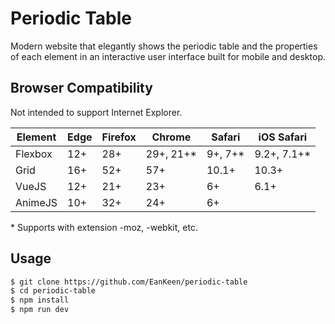# Periodic Table
Modern website that elegantly shows the periodic table and the properties of each element in an interactive user interface built for mobile and desktop.

## Browser Compatibility
Not intended to support Internet Explorer.

Element   | Edge    | Firefox | Chrome    | Safari   | iOS Safari
----      | ----    | ------- | -------   | ------   | -----------
Flexbox   | 12+     | 28+     | 29+, 21+* | 9+, 7+*  | 9.2+, 7.1+*
Grid      | 16+     | 52+     | 57+       | 10.1+    | 10.3+
VueJS     | 12+     | 21+     | 23+       | 6+       | 6.1+
AnimeJS   | 10+     | 32+     | 24+       | 6+       |

\* Supports with extension -moz, -webkit, etc.

## Usage
```bash
$ git clone https://github.com/EanKeen/periodic-table
$ cd periodic-table
$ npm install
$ npm run dev
```
